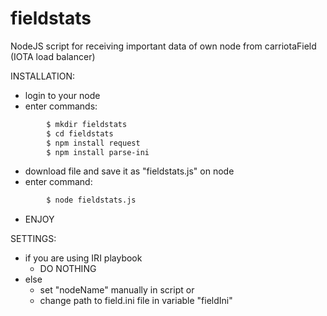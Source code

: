 # fieldstats
NodeJS script for receiving important data of own node from carriotaField (IOTA load balancer)

INSTALLATION:

- login to your node
- enter commands:
```sh
        $ mkdir fieldstats
        $ cd fieldstats
        $ npm install request
        $ npm install parse-ini
```
- download file and save it as "fieldstats.js" on node
- enter command:
```sh
        $ node fieldstats.js
```
- ENJOY

SETTINGS:

- if you are using IRI playbook
    - DO NOTHING
- else
    - set "nodeName" manually in script
        or
    - change path to field.ini file in variable "fieldIni"
